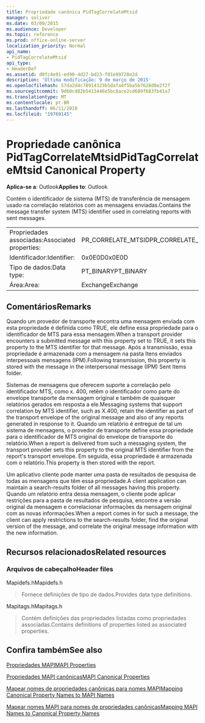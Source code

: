 ```yaml
---
title: Propriedade canônica PidTagCorrelateMtsid
manager: soliver
ms.date: 03/09/2015
ms.audience: Developer
ms.topic: reference
ms.prod: office-online-server
localization_priority: Normal
api_name:
- PidTagCorrelateMtsid
api_type:
- HeaderDef
ms.assetid: d0fc4e91-ed90-4d27-bd23-f01e99728e2d
description: 'Última modificação: 9 de março de 2015'
ms.openlocfilehash: 57da2d4c78914323b5dafa4f5ba5b7628d0e2f2f
ms.sourcegitcommit: 9d60cd82b5413446e5bc8ace2cd689f683fb41a7
ms.translationtype: MT
ms.contentlocale: pt-BR
ms.lasthandoff: 06/11/2018
ms.locfileid: "19769145"
---
```

# <a name="pidtagcorrelatemtsid-canonical-property"></a><span data-ttu-id="12cf0-103">Propriedade canônica PidTagCorrelateMtsid</span><span class="sxs-lookup"><span data-stu-id="12cf0-103">PidTagCorrelateMtsid Canonical Property</span></span>

  
  
<span data-ttu-id="12cf0-104">**Aplica-se a**: Outlook</span><span class="sxs-lookup"><span data-stu-id="12cf0-104">**Applies to**: Outlook</span></span> 
  
<span data-ttu-id="12cf0-105">Contém o identificador de sistema (MTS) de transferência de mensagem usado na correlação relatórios com as mensagens enviadas.</span><span class="sxs-lookup"><span data-stu-id="12cf0-105">Contains the message transfer system (MTS) identifier used in correlating reports with sent messages.</span></span>
  
|||
|:-----|:-----|
|<span data-ttu-id="12cf0-106">Propriedades associadas:</span><span class="sxs-lookup"><span data-stu-id="12cf0-106">Associated properties:</span></span>  <br/> |<span data-ttu-id="12cf0-107">PR_CORRELATE_MTSID</span><span class="sxs-lookup"><span data-stu-id="12cf0-107">PR_CORRELATE_MTSID</span></span>  <br/> |
|<span data-ttu-id="12cf0-108">Identificador:</span><span class="sxs-lookup"><span data-stu-id="12cf0-108">Identifier:</span></span>  <br/> |<span data-ttu-id="12cf0-109">0x0E0D</span><span class="sxs-lookup"><span data-stu-id="12cf0-109">0x0E0D</span></span>  <br/> |
|<span data-ttu-id="12cf0-110">Tipo de dados:</span><span class="sxs-lookup"><span data-stu-id="12cf0-110">Data type:</span></span>  <br/> |<span data-ttu-id="12cf0-111">PT_BINARY</span><span class="sxs-lookup"><span data-stu-id="12cf0-111">PT_BINARY</span></span>  <br/> |
|<span data-ttu-id="12cf0-112">Área:</span><span class="sxs-lookup"><span data-stu-id="12cf0-112">Area:</span></span>  <br/> |<span data-ttu-id="12cf0-113">Exchange</span><span class="sxs-lookup"><span data-stu-id="12cf0-113">Exchange</span></span>  <br/> |
   
## <a name="remarks"></a><span data-ttu-id="12cf0-114">Comentários</span><span class="sxs-lookup"><span data-stu-id="12cf0-114">Remarks</span></span>

<span data-ttu-id="12cf0-115">Quando um provedor de transporte encontra uma mensagem enviada com esta propriedade é definida como TRUE, ele define essa propriedade para o identificador de MTS para essa mensagem.</span><span class="sxs-lookup"><span data-stu-id="12cf0-115">When a transport provider encounters a submitted message with this property set to TRUE, it sets this property to the MTS identifier for that message.</span></span> <span data-ttu-id="12cf0-116">Após a transmissão, essa propriedade é armazenada com a mensagem na pasta Itens enviados interpessoais mensagens (IPM).</span><span class="sxs-lookup"><span data-stu-id="12cf0-116">Following transmission, this property is stored with the message in the interpersonal message (IPM) Sent Items folder.</span></span>
  
<span data-ttu-id="12cf0-117">Sistemas de mensagens que oferecem suporte a correlação pelo identificador MTS, como x. 400, retêm o identificador como parte do envelope transporte da mensagem original e também de quaisquer relatórios gerados em resposta a ele.</span><span class="sxs-lookup"><span data-stu-id="12cf0-117">Messaging systems that support correlation by MTS identifier, such as X.400, retain the identifier as part of the transport envelope of the original message and also of any reports generated in response to it.</span></span> <span data-ttu-id="12cf0-118">Quando um relatório é entregue de tal um sistema de mensagens, o provedor de transporte define essa propriedade para o identificador de MTS original do envelope de transporte do relatório.</span><span class="sxs-lookup"><span data-stu-id="12cf0-118">When a report is delivered from such a messaging system, the transport provider sets this property to the original MTS identifier from the report's transport envelope.</span></span> <span data-ttu-id="12cf0-119">Em seguida, essa propriedade é armazenada com o relatório.</span><span class="sxs-lookup"><span data-stu-id="12cf0-119">This property is then stored with the report.</span></span>
  
<span data-ttu-id="12cf0-120">Um aplicativo cliente pode manter uma pasta de resultados de pesquisa de todas as mensagens que têm essa propriedade.</span><span class="sxs-lookup"><span data-stu-id="12cf0-120">A client application can maintain a search-results folder of all messages having this property.</span></span> <span data-ttu-id="12cf0-121">Quando um relatório entra dessa mensagem, o cliente pode aplicar restrições para a pasta de resultados de pesquisa, encontre a versão original da mensagem e correlacionar informações da mensagem original com as novas informações.</span><span class="sxs-lookup"><span data-stu-id="12cf0-121">When a report comes in for such a message, the client can apply restrictions to the search-results folder, find the original version of the message, and correlate the original message information with the new information.</span></span>
  
## <a name="related-resources"></a><span data-ttu-id="12cf0-122">Recursos relacionados</span><span class="sxs-lookup"><span data-stu-id="12cf0-122">Related resources</span></span>

### <a name="header-files"></a><span data-ttu-id="12cf0-123">Arquivos de cabeçalho</span><span class="sxs-lookup"><span data-stu-id="12cf0-123">Header files</span></span>

<span data-ttu-id="12cf0-124">Mapidefs.h</span><span class="sxs-lookup"><span data-stu-id="12cf0-124">Mapidefs.h</span></span>
  
> <span data-ttu-id="12cf0-125">Fornece definições de tipo de dados.</span><span class="sxs-lookup"><span data-stu-id="12cf0-125">Provides data type definitions.</span></span>
    
<span data-ttu-id="12cf0-126">Mapitags.h</span><span class="sxs-lookup"><span data-stu-id="12cf0-126">Mapitags.h</span></span>
  
> <span data-ttu-id="12cf0-127">Contém definições das propriedades listadas como propriedades associadas.</span><span class="sxs-lookup"><span data-stu-id="12cf0-127">Contains definitions of properties listed as associated properties.</span></span>
    
## <a name="see-also"></a><span data-ttu-id="12cf0-128">Confira também</span><span class="sxs-lookup"><span data-stu-id="12cf0-128">See also</span></span>



[<span data-ttu-id="12cf0-129">Propriedades MAPI</span><span class="sxs-lookup"><span data-stu-id="12cf0-129">MAPI Properties</span></span>](mapi-properties.md)
  
[<span data-ttu-id="12cf0-130">Propriedades MAPI canônicas</span><span class="sxs-lookup"><span data-stu-id="12cf0-130">MAPI Canonical Properties</span></span>](mapi-canonical-properties.md)
  
[<span data-ttu-id="12cf0-131">Mapear nomes de propriedades canônicas para nomes MAPI</span><span class="sxs-lookup"><span data-stu-id="12cf0-131">Mapping Canonical Property Names to MAPI Names</span></span>](mapping-canonical-property-names-to-mapi-names.md)
  
[<span data-ttu-id="12cf0-132">Mapear nomes MAPI para nomes de propriedades canônicas</span><span class="sxs-lookup"><span data-stu-id="12cf0-132">Mapping MAPI Names to Canonical Property Names</span></span>](mapping-mapi-names-to-canonical-property-names.md)


